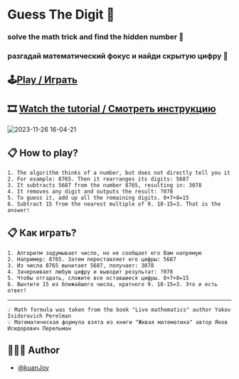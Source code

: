 # Guess The Digit 🎲 
### solve the math trick and find the hidden number 🔮
### разгадай математический фокус и найди скрытую цифру 🔮
## 🕹️[Play / Играть](kuanjoy-guess-the-digit.netlify.app)
## 🎞️ [Watch the tutorial / Смотреть инструкцию ](https://youtu.be/QpPqhf14hdo)


![2023-11-26 16-04-21](https://github.com/kuanJoy/guess-the-digit/assets/121744592/1e6b2442-1ce0-4ecc-8803-0adc4cf320e6)


## 📋 How to play?

    1. The algorithm thinks of a number, but does not directly tell you it
    2. For example: 8765. Then it rearranges its digits: 5687
    3. It subtracts 5687 from the number 8765, resulting in: 3078
    4. It removes any digit and outputs the result: ?078
    5. To guess it, add up all the remaining digits. 0+7+8=15
    6. Subtract 15 from the nearest multiple of 9. 18-15=3. That is the answer!

## 📋 Как играть?

    1. Алгоритм задумывает число, но не сообщает его Вам напрямую 
    2. Например: 8765. Затем переставляет его цифры: 5687
    3. Из числа 8765 вычитает 5687, получает: 3078
    4. Зачеркивает любую цифру и выводит результат: ?078
    5. Чтобы отгадать, сложите все оставшиеся цифры. 0+7+8=15
    6. Вычтите 15 из ближайшего числа, кратного 9. 18-15=3. Это и есть ответ!

----------------------------------------------------------------------------
    💡 Math formula was taken from the book "Live mathematics" author Yakov Isidorovich Perelman
    💡 Математическая формула взята из книги "Живая математика" автор Яков Исидорович Перельман

## 👨🏻‍💼 Author
- [@kuanJoy](https://www.github.com/kuanJoy)



